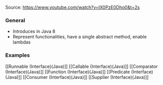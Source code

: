 Source: https://www.youtube.com/watch?v=lX0PzE0Dho0&t=2s
### General
- Introduces in Java 8
- Represent functionalities, have a single abstract method, enable lambdas


### Examples

[[Runnable (Interface)(Java)]]
[[Callable (Interface)(Java)]]
[[Comparator (Interface)(Java)]]
[[Function (Interface)(Java)]]
[[Predicate (Interface)(Java)]]
[[Consumer (Interface)(Java)]]
[[Supplier (Interface)(Java)]]